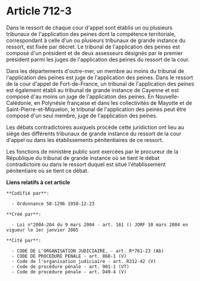 # Article 712-3

Dans le ressort de chaque cour d'appel sont établis un ou plusieurs tribunaux de l'application des peines dont la compétence
territoriale, correspondant à celle d'un ou plusieurs tribunaux de grande instance du ressort, est fixée par décret. Le
tribunal de l'application des peines est composé d'un président et de deux assesseurs désignés par le premier président parmi
les juges de l'application des peines du ressort de la cour.

Dans les départements d'outre-mer, un membre au moins du tribunal de l'application des peines est juge de l'application des
peines. Dans le ressort de la cour d'appel de Fort-de-France, un tribunal de l'application des peines est également établi au
tribunal de grande instance de Cayenne et est composé d'au moins un juge de l'application des peines. En Nouvelle-Calédonie,
en Polynésie française et dans les collectivités de Mayotte et de Saint-Pierre-et-Miquelon, le tribunal de l'application des
peines peut être composé d'un seul membre, juge de l'application des peines.

Les débats contradictoires auxquels procède cette juridiction ont lieu au siège des différents tribunaux de grande instance
du ressort de la cour d'appel ou dans les établissements pénitentiaires de ce ressort.

Les fonctions de ministère public sont exercées par le procureur de la République du tribunal de grande instance où se tient
le débat contradictoire ou dans le ressort duquel est situé l'établissement pénitentiaire où se tient ce débat.

**Liens relatifs à cet article**

	**Codifié par**:

	  - Ordonnance 58-1296 1958-12-23

	**Créé par**:

	  - Loi n°2004-204 du 9 mars 2004 - art. 161 () JORF 10 mars 2004 en vigueur le 1er janvier 2005

	**Cité par**:

	  - CODE DE L'ORGANISATION JUDICIAIRE. - art. R*761-23 (Ab)
	  - CODE DE PROCEDURE PENALE - art. 868-1 (V)
	  - Code de l'organisation judiciaire - art. R312-42 (V)
	  - Code de procédure pénale - art. 901-1 (VT)
	  - Code de procédure pénale - art. D49-4 (V)
